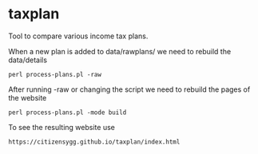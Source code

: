 # taxplan
Tool to compare various income tax plans.

When a new plan is added to data/rawplans/ we need to rebuild the data/details

    perl process-plans.pl -raw

After running -raw or changing the script we need to rebuild the pages of the website

    perl process-plans.pl -mode build

To see the resulting website use

    https://citizensygg.github.io/taxplan/index.html



